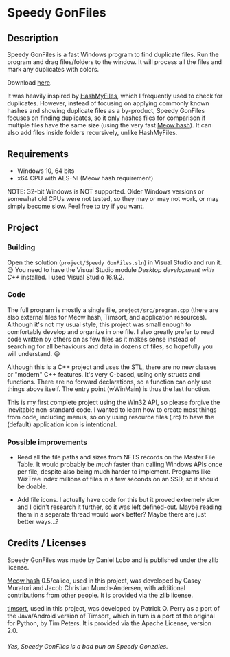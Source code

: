Speedy GonFiles
=================

## Description

Speedy GonFiles is a fast Windows program to find duplicate files. Run the program and drag files/folders to the window. It will process all the files and mark any duplicates with colors.

Download [here](https://github.com/CanisLupus/speedy-gonfiles/releases).

It was heavily inspired by [HashMyFiles](https://www.nirsoft.net/utils/hash_my_files.html), which I frequently used to check for duplicates. However, instead of focusing on applying commonly known hashes and showing duplicate files as a by-product, Speedy GonFiles focuses on finding duplicates, so it only hashes files for comparison if multiple files have the same size (using the very fast [Meow hash](https://github.com/cmuratori/meow_hash)). It can also add files inside folders recursively, unlike HashMyFiles.

## Requirements

- Windows 10, 64 bits
- x64 CPU with AES-NI (Meow hash requirement)

NOTE: 32-bit Windows is NOT supported. Older Windows versions or somewhat old CPUs were not tested, so they may or may not work, or may simply become slow. Feel free to try if you want.

## Project

### Building

Open the solution (`project/Speedy GonFiles.sln`) in Visual Studio and run it. 😉 You need to have the Visual Studio module *Desktop development with C++* installed. I used Visual Studio 16.9.2.

### Code

The full program is mostly a single file, `project/src/program.cpp` (there are also external files for Meow hash, Timsort, and application resources). Although it's not my usual style, this project was small enough to comfortably develop and organize in one file. I also greatly prefer to read code written by others on as few files as it makes sense instead of searching for all behaviours and data in dozens of files, so hopefully you will understand. 😄

Although this is a C++ project and uses the STL, there are no new classes or "modern" C++ features. It's very C-based, using only structs and functions. There are no forward declarations, so a function can only use things above itself. The entry point (wWinMain) is thus the last function.

This is my first complete project using the Win32 API, so please forgive the inevitable non-standard code. I wanted to learn how to create most things from code, including menus, so only using resource files (.rc) to have the (default) application icon is intentional.

### Possible improvements

- Read all the file paths and sizes from NFTS records on the Master File Table. It would probably be *much* faster than calling Windows APIs once per file, despite also being much harder to implement. Programs like WizTree index millions of files in a few seconds on an SSD, so it should be doable.

- Add file icons. I actually have code for this but it proved extremely slow and I didn't research it further, so it was left defined-out. Maybe reading them in a separate thread would work better? Maybe there are just better ways...?

## Credits / Licenses

Speedy GonFiles was made by Daniel Lobo and is published under the zlib license.

[Meow hash](https://github.com/cmuratori/meow_hash) 0.5/calico, used in this project, was developed by Casey Muratori and Jacob Christian Munch-Andersen, with additional contributions from other people. It is provided via the zlib license.

[timsort](https://github.com/patperry/timsort), used in this project, was developed by Patrick O. Perry as a port of the Java/Android version of Timsort, which in turn is a port of the original for Python, by Tim Peters. It is provided via the Apache License, version 2.0.

###### Yes, Speedy GonFiles is a bad pun on Speedy Gonzáles.
